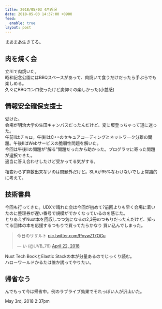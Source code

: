 ```yaml
---
title: 2018/05/03 4月近況
date: 2018-05-03 14:37:00 +0900
feed:
  enable: true
layout: post
---
```

<p>まあまあ生きてる。</p>    <h2>肉を焼く会</h2>    <p>      立川で肉焼いた。<br>      昭和記念公園にはBBQスペースがあって、肉焼いて食うだけだったら手ぶらでも楽しめる。<br>      久々にBBQコンロ使ったけど炭仰ぐの楽しかった(小並感)    </p>    <h2>情報安全確保支援士</h2>    <p>      受けた。<br>      会場が明治大学の生田キャンパスだったんだけど、変に坂登っちゃって道に迷った。<br>      午前IIはチョロ。午後IはC++のセキュアコーディングとネットワーク分離の問題。午後IIはWebサービスの脆弱性問題を解いた。<br>      今回は午後IIの問題が"解る"問題だったから助かった。プログラマに寄った問題が選択できた。<br>      適当に答え合わせしたけど受かってる気がする。    </p>    <p>      相変わらず算数出来ないのは問題外だけど。SLAが95%なわけないでしょ常識的に考えて。    </p>    <h2>技術書典</h2>    <p>      今回も行ってきた。UDXで晴れた会は今回が初めて?前回よりも早く会場に着いたのに整理券が遅い番号で規模がでかくなっているのを感じた。<br>      とりあえずNuxt本を回収しつつ気になるの2,3冊のつもりだったんだけど、知ってる団体の本を応援するつもりで買ってたらかなり      買い込んでしまった。    </p>    <blockquote class="twitter-tweet" data-lang="en">      <p lang="ja" dir="ltr">        今日のリザルト        <a href="https://t.co/PoywZ17OGu" target="_blank">pic.twitter.com/PoywZ17OGu</a>      </p>      — い (@UVB_76)      <a href="https://twitter.com/UVB_76/status/988016659267969026?ref_src=twsrc%5Etfw" target="_blank">April 22, 2018</a>    </blockquote>    <script async src="https://platform.twitter.com/widgets.js" charset="utf-8"></script>    <p>      Nuxt Tech BookとElastic Stackの本が分量あるのでじっくり読む。<br>      ハローワールドかるたは誰か誘ってやりたい。    </p>    <h2>帰省なう</h2>    <p>んでもって今は帰省中。例のラブライブ効果でそれっぽい人が沢山いた。</p>    <div id="footer">      <span id="timestamp"> May 3rd, 2018 2:37pm </span>    </div>
